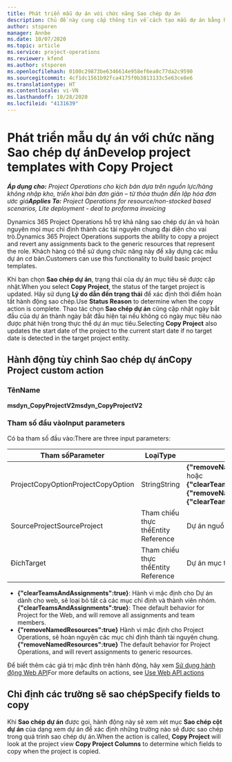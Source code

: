 ```yaml
---
title: Phát triển mẫu dự án với chức năng Sao chép dự án
description: Chủ đề này cung cấp thông tin về cách tạo mẫu dự án bằng hành động tùy chỉnh Sao chép dự án.
author: stsporen
manager: Annbe
ms.date: 10/07/2020
ms.topic: article
ms.service: project-operations
ms.reviewer: kfend
ms.author: stsporen
ms.openlocfilehash: 0100c29873be6346614e958ef6ea0c77da2c9590
ms.sourcegitcommit: 4cf1dc1561b92fca4175f0b3813133c5e63ce8e6
ms.translationtype: HT
ms.contentlocale: vi-VN
ms.lasthandoff: 10/28/2020
ms.locfileid: "4131639"
---
```

# <a name="develop-project-templates-with-copy-project"></a><span data-ttu-id="93947-103">Phát triển mẫu dự án với chức năng Sao chép dự án</span><span class="sxs-lookup"><span data-stu-id="93947-103">Develop project templates with Copy Project</span></span>

<span data-ttu-id="93947-104">_**Áp dụng cho:** Project Operations cho kịch bản dựa trên nguồn lực/hàng không nhập kho, triển khai bản đơn giản – từ thỏa thuận đến lập hóa đơn ước giá_</span><span class="sxs-lookup"><span data-stu-id="93947-104">_**Applies To:** Project Operations for resource/non-stocked based scenarios, Lite deployment - deal to proforma invoicing_</span></span>

<span data-ttu-id="93947-105">Dynamics 365 Project Operations hỗ trợ khả năng sao chép dự án và hoàn nguyên mọi mục chỉ định thành các tài nguyên chung đại diện cho vai trò.</span><span class="sxs-lookup"><span data-stu-id="93947-105">Dynamics 365 Project Operations supports the ability to copy a project and revert any assignments back to the generic resources that represent the role.</span></span> <span data-ttu-id="93947-106">Khách hàng có thể sử dụng chức năng này để xây dựng các mẫu dự án cơ bản.</span><span class="sxs-lookup"><span data-stu-id="93947-106">Customers can use this functionality to build basic project templates.</span></span>

<span data-ttu-id="93947-107">Khi bạn chọn **Sao chép dự án**, trạng thái của dự án mục tiêu sẽ được cập nhật.</span><span class="sxs-lookup"><span data-stu-id="93947-107">When you select **Copy Project**, the status of the target project is updated.</span></span> <span data-ttu-id="93947-108">Hãy sử dụng **Lý do dẫn đến trạng thái** để xác định thời điểm hoàn tất hành động sao chép.</span><span class="sxs-lookup"><span data-stu-id="93947-108">Use **Status Reason** to determine when the copy action is complete.</span></span> <span data-ttu-id="93947-109">Thao tác chọn **Sao chép dự án** cũng cập nhật ngày bắt đầu của dự án thành ngày bắt đầu hiện tại nếu không có ngày mục tiêu nào được phát hiện trong thực thể dự án mục tiêu.</span><span class="sxs-lookup"><span data-stu-id="93947-109">Selecting **Copy Project** also updates the start date of the project to the current start date if no target date is detected in the target project entity.</span></span>

## <a name="copy-project-custom-action"></a><span data-ttu-id="93947-110">Hành động tùy chỉnh Sao chép dự án</span><span class="sxs-lookup"><span data-stu-id="93947-110">Copy Project custom action</span></span> 

### <a name="name"></a><span data-ttu-id="93947-111">Tên</span><span class="sxs-lookup"><span data-stu-id="93947-111">Name</span></span> 

<span data-ttu-id="93947-112">**msdyn_CopyProjectV2**</span><span class="sxs-lookup"><span data-stu-id="93947-112">**msdyn_CopyProjectV2**</span></span>

### <a name="input-parameters"></a><span data-ttu-id="93947-113">Tham số đầu vào</span><span class="sxs-lookup"><span data-stu-id="93947-113">Input parameters</span></span>
<span data-ttu-id="93947-114">Có ba tham số đầu vào:</span><span class="sxs-lookup"><span data-stu-id="93947-114">There are three input parameters:</span></span>

| <span data-ttu-id="93947-115">Tham số</span><span class="sxs-lookup"><span data-stu-id="93947-115">Parameter</span></span>          | <span data-ttu-id="93947-116">Loại</span><span class="sxs-lookup"><span data-stu-id="93947-116">Type</span></span>   | <span data-ttu-id="93947-117">Giá trị</span><span class="sxs-lookup"><span data-stu-id="93947-117">Values</span></span>                                                   | 
|--------------------|--------|----------------------------------------------------------|
| <span data-ttu-id="93947-118">ProjectCopyOption</span><span class="sxs-lookup"><span data-stu-id="93947-118">ProjectCopyOption</span></span>  | <span data-ttu-id="93947-119">String</span><span class="sxs-lookup"><span data-stu-id="93947-119">String</span></span> | <span data-ttu-id="93947-120">**{"removeNamedResources":true}** hoặc **{"clearTeamsAndAssignments":true}**</span><span class="sxs-lookup"><span data-stu-id="93947-120">**{"removeNamedResources":true}** or **{"clearTeamsAndAssignments":true}**</span></span> |
| <span data-ttu-id="93947-121">SourceProject</span><span class="sxs-lookup"><span data-stu-id="93947-121">SourceProject</span></span>      | <span data-ttu-id="93947-122">Tham chiếu thực thể</span><span class="sxs-lookup"><span data-stu-id="93947-122">Entity Reference</span></span> | <span data-ttu-id="93947-123">Dự án nguồn</span><span class="sxs-lookup"><span data-stu-id="93947-123">Source Project</span></span> |
| <span data-ttu-id="93947-124">Đích</span><span class="sxs-lookup"><span data-stu-id="93947-124">Target</span></span>             | <span data-ttu-id="93947-125">Tham chiếu thực thể</span><span class="sxs-lookup"><span data-stu-id="93947-125">Entity Reference</span></span> | <span data-ttu-id="93947-126">Dự án mục tiêu</span><span class="sxs-lookup"><span data-stu-id="93947-126">Target Project</span></span> |


- <span data-ttu-id="93947-127">**{"clearTeamsAndAssignments":true}**: Hành vi mặc định cho Dự án dành cho web, sẽ loại bỏ tất cả các mục chỉ định và thành viên nhóm.</span><span class="sxs-lookup"><span data-stu-id="93947-127">**{"clearTeamsAndAssignments":true}**: Thee default behavior for Project for the Web, and will remove all assignments and team members.</span></span>
- <span data-ttu-id="93947-128">**{"removeNamedResources":true}** Hành vi mặc định cho Project Operations, sẽ hoàn nguyên các mục chỉ định thành tài nguyên chung.</span><span class="sxs-lookup"><span data-stu-id="93947-128">**{"removeNamedResources":true}** The default behavior for Project Operations, and will revert assignments to generic resources.</span></span>

<span data-ttu-id="93947-129">Để biết thêm các giá trị mặc định trên hành động, hãy xem [Sử dụng hành động Web API](https://docs.microsoft.com/powerapps/developer/common-data-service/webapi/use-web-api-actions)</span><span class="sxs-lookup"><span data-stu-id="93947-129">For more defaults on actions, see [Use Web API actions](https://docs.microsoft.com/powerapps/developer/common-data-service/webapi/use-web-api-actions)</span></span>

## <a name="specify-fields-to-copy"></a><span data-ttu-id="93947-130">Chỉ định các trường sẽ sao chép</span><span class="sxs-lookup"><span data-stu-id="93947-130">Specify fields to copy</span></span> 
<span data-ttu-id="93947-131">Khi **Sao chép dự án** được gọi, hành động này sẽ xem xét mục **Sao chép cột dự án** của dạng xem dự án để xác định những trường nào sẽ được sao chép trong quá trình sao chép dự án.</span><span class="sxs-lookup"><span data-stu-id="93947-131">When the action is called, **Copy Project** will look at the project view **Copy Project Columns** to determine which fields to copy when the project is copied.</span></span>

